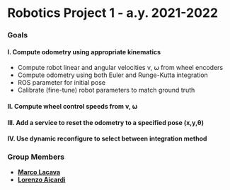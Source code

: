 # Robotics Project 1 - a.y. 2021-2022

### Goals
#### I. Compute odometry using appropriate kinematics
- Compute robot linear and angular velocities v, ⍵ from wheel encoders
- Compute odometry using both Euler and Runge-Kutta integration
- ROS parameter for initial pose
- Calibrate (fine-tune) robot parameters to match ground truth
#### II. Compute wheel control speeds from v, ⍵
#### III. Add a service to reset the odometry to a specified pose (x,y,θ)
#### IV. Use dynamic reconfigure to select between integration method

### Group Members
- [__Marco Lacava__](https://github.com/LacavaMarco)
- [__Lorenzo Aicardi__](https://github.com/LorenzoAicardi)
